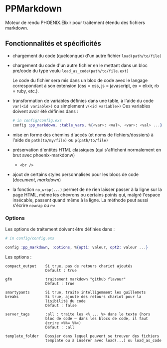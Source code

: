 # PPMarkdown

Moteur de rendu PHOENIX.Elixir pour traitement étendu des fichiers markdown.

## Fonctionnalités et spécificités

* chargement du code (quelconque) d'un autre fichier `load(path/to/file)`
* chargement du code d'un autre fichier en le mettant dans un bloc pre/code du type voulu `load_as_code(path/to/file.ext)`

  Le code du fichier sera mis dans un bloc de code avec le langage correspondant à son extension (css = css, js = javascript, ex = elixir, rb = ruby, etc.).
* transformation de variables définies dans une table, à l'aide du code `var(<id variable>)` ou simplement `v(<id variable>)`
    Ces variables doivent avoir été définies dans : 

    ~~~elixir
    # in config/config.exs
    config :pp_markdown, :table_vars, %{<var>: <val>, <var>: <val> ...}
    ~~~

* mise en forme des chemins d'accès (et noms de fichiers/dossiers) à l'aide de `path(to/my/file)` ou `p(path/to/file)`
* préservation d'entités HTML classiques (qui s'affichent normalement en brut avec phoenix-markdonw)
    * `<br />`
* ajout de certains styles personnalisés pour les blocs de code (*document*, *markdown*)
* la fonction `no_wrap(...)` permet de ne rien laisser passer à la ligne sur la page HTML, même les chevrons ou certains points qui, malgré l'espace insécable, passent quand même à la ligne. La méthode peut aussi s'écrire `nowrap` ou `nw`

### Options

Les options de traitement doivent être définies dans : 

~~~elixir
# in config/config.exs

config :pp_markdown, :options, %{opt1: valeur, opt2: valeur ...}

~~~

Les options :

~~~
compact_output    Si true, pas de retours chariot ajoutés
                  Default : true

gfm               traitement markdown "github flavour"
                  Défaut : true

smartypants       Si true, traite intelligemment les guillemets
breaks            Si true, ajoute des retours chariot pour la 
                  lisibilité du code
                  Défaut : false

server_tags       :all : traite les <% ... %> dans le texte (hors
                  bloc de code — dans les blocs de code, il faut
                  écrire <%%= %%>)
                  Défaut : :all

template_folder   Dossier dans lequel peuvent se trouver des fichiers
                  template ou à insérer avec load(...) ou load_as_code
                  
~~~
